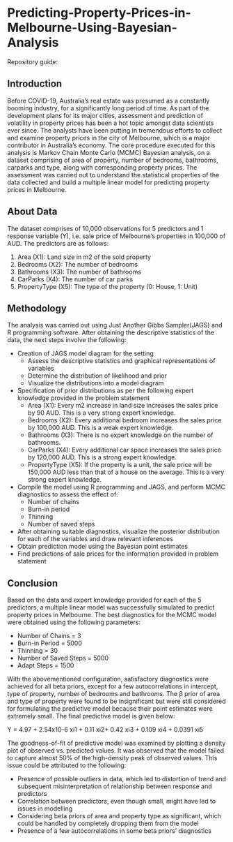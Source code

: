 # Predicting-Property-Prices-in-Melbourne-Using-Bayesian-Analysis

Repository guide:


## Introduction

Before COVID-19, Australia’s real estate was presumed as a constantly booming industry, for a significantly long period of time. As part of the development plans for its major cities, assessment and prediction of volatility in property prices has been a hot topic amongst data scientists ever since. The analysts have been putting in tremendous efforts to collect and examine property prices in the city of Melbourne, which is a major contributor in Australia’s economy.
The core procedure executed for this analysis is Markov Chain Monte Carlo (MCMC) Bayesian analysis, on a dataset comprising of area of property, number of bedrooms, bathrooms, carparks and type, along with corresponding property prices. The assessment was carried out to understand the statistical properties of the data collected and build a multiple linear model for predicting property prices in Melbourne.

## About Data

The dataset comprises of 10,000 observations for 5 predictors and 1 response variable (Y), i.e. sale price of Melbourne’s properties in 100,000 of AUD. The predictors are as follows:
1.	Area (X1): Land size in m2 of the sold property
2.	Bedrooms (X2): The number of bedrooms
3.	Bathrooms (X3): The number of bathrooms
4.	CarParks (X4): The number of car parks
5.	PropertyType (X5): The type of the property (0: House, 1: Unit) 

## Methodology

The analysis was carried out using Just Another Gibbs Sampler(JAGS) and R programming software. After obtaining the descriptive statistics of the data, the next steps involve the following:
* Creation of JAGS model diagram for the setting
  * Assess the descriptive statistics and graphical representations of variables
  * Determine the distribution of likelihood and prior
  * Visualize the distributions into a model diagram
* Specification of prior distributions as per the following expert knowledge provided in the problem statement
  * Area (X1): Every m2 increase in land size increases the sales price by 90 AUD. This is a very strong expert knowledge.
  * Bedrooms (X2): Every additional bedroom increases the sales price by 100,000 AUD. This is a weak expert knowledge.
  * Bathrooms (X3): There is no expert knowledge on the number of bathrooms.
  * CarParks (X4): Every additional car space increases the sales price by 120,000 AUD. This is a strong expert knowledge.
  * PropertyType (X5): If the property is a unit, the sale price will be 150,000 AUD less than that of a house on the average. This is a very strong expert knowledge.
* Compile the model using R programming and JAGS, and perform MCMC diagnostics to assess the effect of:
  * Number of chains
  * Burn-in period
  * Thinning
  * Number of saved steps
* After obtaining suitable diagnostics, visualize the posterior distribution for each of the variables and draw relevant inferences
* Obtain prediction model using the Bayesian point estimates
* Find predictions of sale prices for the information provided in problem statement

## Conclusion

Based on the data and expert knowledge provided for each of the 5 predictors, a multiple linear model was successfully simulated to predict property prices in Melbourne. The best diagnostics for the MCMC model were obtained using the following parameters:
* Number of Chains = 3
* Burn-in Period = 5000
* Thinning = 30
* Number of Saved Steps = 5000
* Adapt Steps = 1500

With the abovementioned configuration, satisfactory diagnostics were achieved for all beta priors, except for a few autocorrelations in intercept, type of property, number of bedrooms and bathrooms.
The β prior of area and type of property were found to be insignificant but were still considered for formulating the predictive model because their point estimates were extremely small. The final predictive model is given below:

Y = 4.97 + 2.54x10-6 xi1 + 0.11 xi2+ 0.42 xi3 + 0.109 xi4 + 0.0391 xi5

The goodness-of-fit of predictive model was examined by plotting a density plot of observed vs. predicted values. It was observed that the model failed to capture almost 50% of the high-density peak of observed values. This issue could be attributed to the following:
* Presence of possible outliers in data, which led to distortion of trend and subsequent misinterpretation of relationship between response and predictors
* Correlation between predictors, even though small, might have led to issues in modelling
* Considering beta priors of area and property type as significant, which could be handled by completely dropping them from the model
* Presence of a few autocorrelations in some beta priors’ diagnostics

